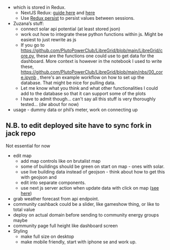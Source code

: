 - which is stored in Redux.
  - NextJS Redux: [guide here](https://redux.js.org/usage/nextjs) and [here](https://blog.logrocket.com/use-redux-next-js/#creating-slice)
  - Use [Redux persist](https://blog.logrocket.com/persist-state-redux-persist-redux-toolkit-react/) to persist values between sessions.
- Zuzana’s stuff:
  - connect solar api potential (at least stored json)
  - work out how to integrate these python functions within js. Might be easiest to just rewrite as js
  - If you go to https://github.com/PlutoPowerClub/LibreGrid/blob/main/LibreGrid/core.py, these are the functions one could use to get data for the dashboard. More context is however in the notebook I used to write these, https://github.com/PlutoPowerClub/LibreGrid/blob/main/nbs/00_core.ipynb , there's an example workflow on how to set up the database. That might be nice for pulling data.
  - Let me know what you think and what other functionalities I could add to the database so that it can support some of the plots
  - I have to admit though... can't say all this stuff is very thoroughly tested... (dw about for now)
- usage - dummy data or phil’s meter, work on connecting up

## **N.B. to edit deployed site have to sync fork in jack repo**

Not essential for now

- edit map
  - add map controls like on brutalist map
  - some of buildings should be green on start on map - ones with solar.
  - use live building data instead of geojson - think about how to get this with geojson and
  - edit into separate components.
  - use next js server action when update data with click on map ([see here](https://www.youtube.com/watch?v=O94ESaJtHtM))
- grab weather forecast from api endpoint.
- community cashback could be a slider, like gameshow thing, or like to total value
- deploy on actual domain before sending to community energy groups maybe
- community page full height like dashboard screen
- Styling
  - make full size on desktop
  - make mobile friendly, start with iphone se and work up.
